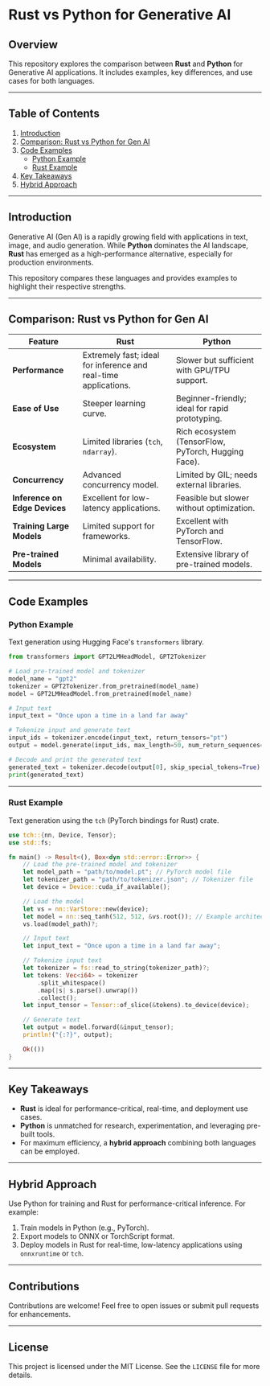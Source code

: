 
# Rust vs Python for Generative AI

## Overview
This repository explores the comparison between **Rust** and **Python** for Generative AI applications. It includes examples, key differences, and use cases for both languages.

---

## Table of Contents
1. [Introduction](#introduction)
2. [Comparison: Rust vs Python for Gen AI](#comparison-rust-vs-python-for-gen-ai)
3. [Code Examples](#code-examples)
    - [Python Example](#python-example)
    - [Rust Example](#rust-example)
4. [Key Takeaways](#key-takeaways)
5. [Hybrid Approach](#hybrid-approach)

---

## Introduction
Generative AI (Gen AI) is a rapidly growing field with applications in text, image, and audio generation. While **Python** dominates the AI landscape, **Rust** has emerged as a high-performance alternative, especially for production environments.

This repository compares these languages and provides examples to highlight their respective strengths.

---

## Comparison: Rust vs Python for Gen AI

| **Feature**                   | **Rust**                                         | **Python**                                     |
|--------------------------------|-------------------------------------------------|-----------------------------------------------|
| **Performance**               | Extremely fast; ideal for inference and real-time applications. | Slower but sufficient with GPU/TPU support.   |
| **Ease of Use**               | Steeper learning curve.                         | Beginner-friendly; ideal for rapid prototyping. |
| **Ecosystem**                 | Limited libraries (`tch`, `ndarray`).           | Rich ecosystem (TensorFlow, PyTorch, Hugging Face). |
| **Concurrency**               | Advanced concurrency model.                    | Limited by GIL; needs external libraries.      |
| **Inference on Edge Devices** | Excellent for low-latency applications.         | Feasible but slower without optimization.      |
| **Training Large Models**     | Limited support for frameworks.                | Excellent with PyTorch and TensorFlow.         |
| **Pre-trained Models**        | Minimal availability.                          | Extensive library of pre-trained models.       |

---

## Code Examples

### Python Example
Text generation using Hugging Face's `transformers` library.

```python
from transformers import GPT2LMHeadModel, GPT2Tokenizer

# Load pre-trained model and tokenizer
model_name = "gpt2"
tokenizer = GPT2Tokenizer.from_pretrained(model_name)
model = GPT2LMHeadModel.from_pretrained(model_name)

# Input text
input_text = "Once upon a time in a land far away"

# Tokenize input and generate text
input_ids = tokenizer.encode(input_text, return_tensors="pt")
output = model.generate(input_ids, max_length=50, num_return_sequences=1)

# Decode and print the generated text
generated_text = tokenizer.decode(output[0], skip_special_tokens=True)
print(generated_text)
```

---

### Rust Example
Text generation using the `tch` (PyTorch bindings for Rust) crate.

```rust
use tch::{nn, Device, Tensor};
use std::fs;

fn main() -> Result<(), Box<dyn std::error::Error>> {
    // Load the pre-trained model and tokenizer
    let model_path = "path/to/model.pt"; // PyTorch model file
    let tokenizer_path = "path/to/tokenizer.json"; // Tokenizer file
    let device = Device::cuda_if_available();

    // Load the model
    let vs = nn::VarStore::new(device);
    let model = nn::seq_tanh(512, 512, &vs.root()); // Example architecture
    vs.load(model_path)?;

    // Input text
    let input_text = "Once upon a time in a land far away";

    // Tokenize input text
    let tokenizer = fs::read_to_string(tokenizer_path)?;
    let tokens: Vec<i64> = tokenizer
        .split_whitespace()
        .map(|s| s.parse().unwrap())
        .collect();
    let input_tensor = Tensor::of_slice(&tokens).to_device(device);

    // Generate text
    let output = model.forward(&input_tensor);
    println!("{:?}", output);

    Ok(())
}
```

---

## Key Takeaways
- **Rust** is ideal for performance-critical, real-time, and deployment use cases.
- **Python** is unmatched for research, experimentation, and leveraging pre-built tools.
- For maximum efficiency, a **hybrid approach** combining both languages can be employed.

---

## Hybrid Approach
Use Python for training and Rust for performance-critical inference. For example:
1. Train models in Python (e.g., PyTorch).
2. Export models to ONNX or TorchScript format.
3. Deploy models in Rust for real-time, low-latency applications using `onnxruntime` or `tch`.

---

## Contributions
Contributions are welcome! Feel free to open issues or submit pull requests for enhancements.

---

## License
This project is licensed under the MIT License. See the `LICENSE` file for more details.
